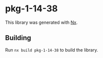 # pkg-1-14-38

This library was generated with [Nx](https://nx.dev).

## Building

Run `nx build pkg-1-14-38` to build the library.
